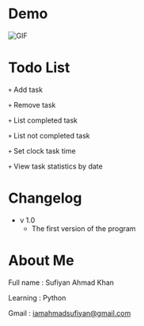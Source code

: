 
# Demo
![GIF](images/demo.gif)

# Todo List
<code>+</code> Add task

<code>+</code> Remove task

<code>+</code> List completed task

<code>+</code> List not completed task

<code>+</code> Set clock task time

<code>+</code> View task statistics by date

# Changelog
- v 1.0
  - The first version of the program

# About Me
Full name : Sufiyan Ahmad Khan

Learning : Python

Gmail : iamahmadsufiyan@gmail.com

